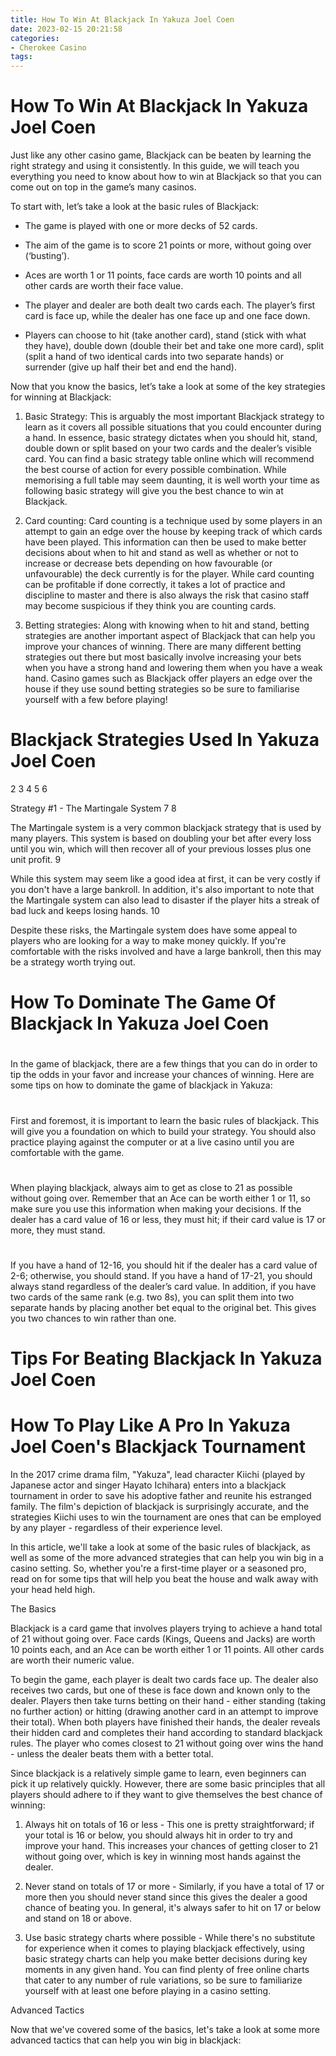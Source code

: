 ```yaml
---
title: How To Win At Blackjack In Yakuza Joel Coen
date: 2023-02-15 20:21:58
categories:
- Cherokee Casino
tags:
---
```



#  How To Win At Blackjack In Yakuza Joel Coen

Just like any other casino game, Blackjack can be beaten by learning the right strategy and using it consistently. In this guide, we will teach you everything you need to know about how to win at Blackjack so that you can come out on top in the game’s many casinos.

To start with, let’s take a look at the basic rules of Blackjack:

- The game is played with one or more decks of 52 cards.

- The aim of the game is to score 21 points or more, without going over (‘busting’).

- Aces are worth 1 or 11 points, face cards are worth 10 points and all other cards are worth their face value.

- The player and dealer are both dealt two cards each. The player’s first card is face up, while the dealer has one face up and one face down.

- Players can choose to hit (take another card), stand (stick with what they have), double down (double their bet and take one more card), split (split a hand of two identical cards into two separate hands) or surrender (give up half their bet and end the hand).

Now that you know the basics, let’s take a look at some of the key strategies for winning at Blackjack:

1. Basic Strategy: This is arguably the most important Blackjack strategy to learn as it covers all possible situations that you could encounter during a hand. In essence, basic strategy dictates when you should hit, stand, double down or split based on your two cards and the dealer’s visible card. You can find a basic strategy table online which will recommend the best course of action for every possible combination. While memorising a full table may seem daunting, it is well worth your time as following basic strategy will give you the best chance to win at Blackjack.





2. Card counting: Card counting is a technique used by some players in an attempt to gain an edge over the house by keeping track of which cards have been played. This information can then be used to make better decisions about when to hit and stand as well as whether or not to increase or decrease bets depending on how favourable (or unfavourable) the deck currently is for the player. While card counting can be profitable if done correctly, it takes a lot of practice and discipline to master and there is also always the risk that casino staff may become suspicious if they think you are counting cards.



  3. Betting strategies: Along with knowing when to hit and stand, betting strategies are another important aspect of Blackjack that can help you improve your chances of winning. There are many different betting strategies out there but most basically involve increasing your bets when you have a strong hand and lowering them when you have a weak hand. Casino games such as Blackjack offer players an edge over the house if they use sound betting strategies so be sure to familiarise yourself with a few before playing!

#  Blackjack Strategies Used In Yakuza Joel Coen
2
3
4
5
6


Strategy #1 - The Martingale System
7
8

The Martingale system is a very common blackjack strategy that is used by many players. This system is based on doubling your bet after every loss until you win, which will then recover all of your previous losses plus one unit profit. 
9

While this system may seem like a good idea at first, it can be very costly if you don't have a large bankroll. In addition, it's also important to note that the Martingale system can also lead to disaster if the player hits a streak of bad luck and keeps losing hands. 
10

Despite these risks, the Martingale system does have some appeal to players who are looking for a way to make money quickly. If you're comfortable with the risks involved and have a large bankroll, then this may be a strategy worth trying out.

#  How To Dominate The Game Of Blackjack In Yakuza Joel Coen

#

In the game of blackjack, there are a few things that you can do in order to tip the odds in your favor and increase your chances of winning. Here are some tips on how to dominate the game of blackjack in Yakuza:

#

First and foremost, it is important to learn the basic rules of blackjack. This will give you a foundation on which to build your strategy. You should also practice playing against the computer or at a live casino until you are comfortable with the game.

#

When playing blackjack, always aim to get as close to 21 as possible without going over. Remember that an Ace can be worth either 1 or 11, so make sure you use this information when making your decisions. If the dealer has a card value of 16 or less, they must hit; if their card value is 17 or more, they must stand.

#

If you have a hand of 12-16, you should hit if the dealer has a card value of 2-6; otherwise, you should stand. If you have a hand of 17-21, you should always stand regardless of the dealer’s card value. In addition, if you have two cards of the same rank (e.g. two 8s), you can split them into two separate hands by placing another bet equal to the original bet. This gives you two chances to win rather than one.

#  Tips For Beating Blackjack In Yakuza Joel Coen


#  How To Play Like A Pro In Yakuza Joel Coen's Blackjack Tournament

In the 2017 crime drama film, "Yakuza", lead character Kiichi (played by Japanese actor and singer Hayato Ichihara) enters into a blackjack tournament in order to save his adoptive father and reunite his estranged family. The film's depiction of blackjack is surprisingly accurate, and the strategies Kiichi uses to win the tournament are ones that can be employed by any player - regardless of their experience level.

In this article, we'll take a look at some of the basic rules of blackjack, as well as some of the more advanced strategies that can help you win big in a casino setting. So, whether you're a first-time player or a seasoned pro, read on for some tips that will help you beat the house and walk away with your head held high.

The Basics

Blackjack is a card game that involves players trying to achieve a hand total of 21 without going over. Face cards (Kings, Queens and Jacks) are worth 10 points each, and an Ace can be worth either 1 or 11 points. All other cards are worth their numeric value.

To begin the game, each player is dealt two cards face up. The dealer also receives two cards, but one of these is face down and known only to the dealer. Players then take turns betting on their hand - either standing (taking no further action) or hitting (drawing another card in an attempt to improve their total). When both players have finished their hands, the dealer reveals their hidden card and completes their hand according to standard blackjack rules. The player who comes closest to 21 without going over wins the hand - unless the dealer beats them with a better total.

Since blackjack is a relatively simple game to learn, even beginners can pick it up relatively quickly. However, there are some basic principles that all players should adhere to if they want to give themselves the best chance of winning:

1) Always hit on totals of 16 or less - This one is pretty straightforward; if your total is 16 or below, you should always hit in order to try and improve your hand. This increases your chances of getting closer to 21 without going over, which is key in winning most hands against the dealer.

2) Never stand on totals of 17 or more - Similarly, if you have a total of 17 or more then you should never stand since this gives the dealer a good chance of beating you. In general, it's always safer to hit on 17 or below and stand on 18 or above.

3) Use basic strategy charts where possible - While there's no substitute for experience when it comes to playing blackjack effectively, using basic strategy charts can help you make better decisions during key moments in any given hand. You can find plenty of free online charts that cater to any number of rule variations, so be sure to familiarize yourself with at least one before playing in a casino setting.

Advanced Tactics

Now that we've covered some of the basics, let's take a look at some more advanced tactics that can help you win big in blackjack:







 





